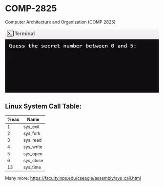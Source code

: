 # COMP-2825
Computer Architecture and Organization (COMP 2825)

<img src="./media/guessing_game_sample.gif" alt="Guessing Game Sample GIF">

## Linux System Call Table:
| %eax  | Name |
| ------------- | ------------- |
| 1  | sys_exit  |
| 2  | sys_fork  |
| 3  | sys_read  |
| 4  | sys_write  |
| 5  | sys_open  |
| 6  | sys_close  |
| 13  | sys_time  |

Many more: https://faculty.nps.edu/cseagle/assembly/sys_call.html

